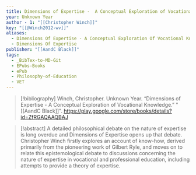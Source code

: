 ```yaml
---
title: Dimensions of Expertise -  A Conceptual Exploration of Vocational Knowledge
year: Unknown Year
author - 1: "[[Christopher Winch]]"
key: "[[@Winch2012-wv]]"
aliases:
  - Dimensions Of Expertise - A Conceptual Exploration Of Vocational Knowledge
  - Dimensions Of Expertise
publisher: "[[AandC Black]]"
tags:
  - _BibTex-to-MD-Git
  - EPubs-Books
  - ePub
  - Philosophy-of-Education
  - VET
---
```


> [!bibliography]
> Winch, Christopher. Unknown Year. “Dimensions of Expertise -  A Conceptual Exploration of Vocational Knowledge.” "[[AandC Black]]". https://play.google.com/store/books/details?id=ZfRGAQAAQBAJ

> [!abstract]
> A detailed philosophical debate on the nature of expertise is long overdue and Dimensions of Expertise opens up that debate. Christopher Winch firstly explores an account of know-how, derived primarily from the pioneering work of Gilbert Ryle, and moves on to relate this epistemological debate to discussions concerning the nature of expertise in vocational and professional education, including attempts to provide a theory of expertise.